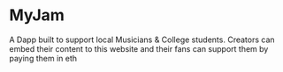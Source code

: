 # MyJam
A Dapp built to support local Musicians &amp; College students. Creators can embed their content to this website and their fans can support them by paying them in eth
